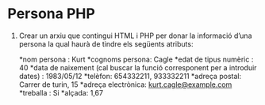 # Persona PHP

1.  Crear un arxiu que contingui HTML i PHP per donar la informació d’una persona la qual haurà de tindre els següents atributs:

    *nom persona : Kurt
    *cognoms persona: Cagle
    *edat de tipus numèric : 40
    *data de naixement (cal buscar la funció corresponent per a introduir dates) : 1983/05/12
    *telèfon: 654332211, 933332211
    *adreça postal: Carrer de turin, 15
    *adreça electrònica: kurt.cagle@example.com
    *treballa : Si
    *alçada: 1,67
